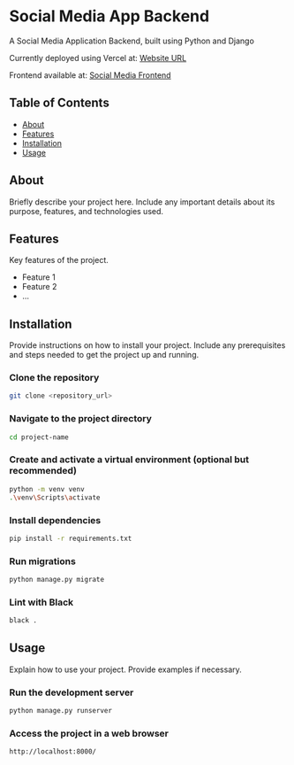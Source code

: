# Social Media App Backend

A Social Media Application Backend, built using Python and Django

Currently deployed using Vercel at: [Website URL](https://social-media-backend-alpha.vercel.app/)

Frontend available at: [Social Media Frontend](https://github.com/FaizanAli-io/Social-Media-Frontend)

## Table of Contents

- [About](#about)
- [Features](#features)
- [Installation](#installation)
- [Usage](#usage)

## About

Briefly describe your project here. Include any important details about its purpose, features, and technologies used.

## Features

Key features of the project.

- Feature 1
- Feature 2
- ...

## Installation

Provide instructions on how to install your project. Include any prerequisites and steps needed to get the project up and running.

### Clone the repository

```sh
git clone <repository_url>
```

### Navigate to the project directory

```sh
cd project-name
```

### Create and activate a virtual environment (optional but recommended)

```sh
python -m venv venv
.\venv\Scripts\activate
```

### Install dependencies

```sh
pip install -r requirements.txt
```

### Run migrations

```sh
python manage.py migrate
```

### Lint with Black

```sh
black .
```

## Usage

Explain how to use your project. Provide examples if necessary.

### Run the development server

```sh
python manage.py runserver
```

### Access the project in a web browser

```sh
http://localhost:8000/
```
